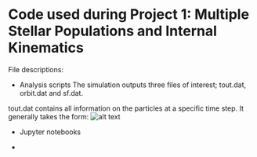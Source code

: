 # Code used during Project 1: Multiple Stellar Populations and Internal Kinematics

File descriptions:
- Analysis scripts
The simulation outputs three files of interest; tout.dat, orbit.dat and sf.dat.

tout.dat contains all information on the particles at a specific time step. It generally takes the form:
![alt text](https://github.com/madeleine-mckenzie/mPhys/project_1/tout.dat_description/raw=true)

- Jupyter notebooks

- 
